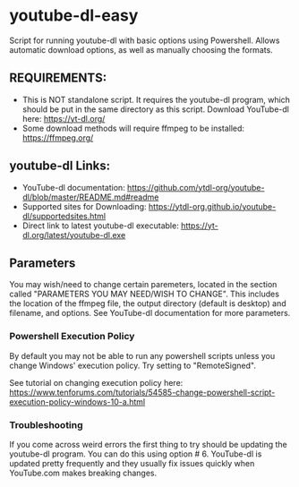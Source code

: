 # youtube-dl-easy
Script for running youtube-dl with basic options using Powershell. 
Allows automatic download options, as well as manually choosing the formats.

## REQUIREMENTS: 

- This is NOT  standalone script. It requires the youtube-dl program, which should be put in the same directory as this script. Download YouTube-dl here: https://yt-dl.org/
- Some download methods will require ffmpeg to be installed: https://ffmpeg.org/

## youtube-dl Links:

- YouTube-dl documentation: https://github.com/ytdl-org/youtube-dl/blob/master/README.md#readme
- Supported sites for Downloading: https://ytdl-org.github.io/youtube-dl/supportedsites.html
- Direct link to latest youtube-dl executable: https://yt-dl.org/latest/youtube-dl.exe

## Parameters
You may wish/need to change certain paremeters, located in the section called "PARAMETERS YOU MAY NEED/WISH TO CHANGE". This includes the location of the ffmpeg file, the output directory (default is desktop) and filename, and options. See YouTube-dl documentation for more parameters.

### Powershell Execution Policy
By default you may not be able to run any powershell scripts unless you change Windows' execution policy. Try setting to "RemoteSigned".

See tutorial on changing execution policy here: https://www.tenforums.com/tutorials/54585-change-powershell-script-execution-policy-windows-10-a.html

### Troubleshooting
If you come across weird errors the first thing to try should be updating the youtube-dl program. You can do this using option # 6. YouTube-dl is updated pretty frequently and they usually fix issues quickly when YouTube.com makes breaking changes.
